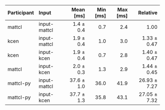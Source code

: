 | Participant | Input | Mean [ms] | Min [ms] | Max [ms] | Relative |
|:---|:---|---:|---:|---:|---:|
| mattcl | input-mattcl | 1.4 ± 0.4 | 0.7 | 2.4 | 1.00 |
| kcen | input-mattcl | 1.9 ± 0.4 | 1.0 | 3.0 | 1.33 ± 0.47 |
| kcen | input-kcen | 1.9 ± 0.4 | 0.7 | 2.8 | 1.40 ± 0.47 |
| mattcl | input-kcen | 2.0 ± 0.3 | 1.3 | 2.9 | 1.44 ± 0.45 |
| mattcl-py | input-mattcl | 37.6 ± 1.0 | 36.0 | 41.9 | 26.93 ± 7.27 |
| mattcl-py | input-kcen | 37.7 ± 1.3 | 35.8 | 43.1 | 27.05 ± 7.32 |
